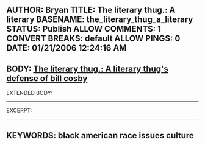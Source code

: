 AUTHOR: Bryan
TITLE: The literary thug.: A literary
BASENAME: the_literary_thug_a_literary
STATUS: Publish
ALLOW COMMENTS: 1
CONVERT BREAKS: __default__
ALLOW PINGS: 0
DATE: 01/21/2006 12:24:16 AM
-----
BODY:
<a title="The literary thug.: A literary thug's defense of bill cosby" href="http://theliterarythug.blogspot.com/2006/01/literary-thugs-defense-of-bill-cosby.html">The literary thug.: A literary thug's defense of bill cosby</a>
-----
EXTENDED BODY:

-----
EXCERPT:

-----
KEYWORDS:
black american race issues culture
-----


